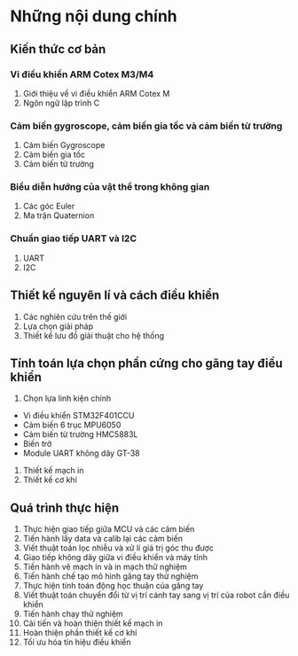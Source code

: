 # Những nội dung chính
## Kiến thức cơ bản
### Vi điều khiển ARM Cotex M3/M4
1. Giới thiệu về vi điều khiển ARM Cotex M
2. Ngôn ngữ lập trình C
### Cảm biến gygroscope, cảm biến gia tốc và cảm biến từ trường
1. Cảm biến Gygroscope
2. Cảm biến gia tốc
3. Cảm biến từ trường
### Biểu diễn hướng của vật thể trong không gian
1. Các góc Euler
2. Ma trận Quaternion
### Chuẩn giao tiếp UART và I2C
1. UART
2. I2C
## Thiết kế nguyên lí và cách điều khiển 
1. Các nghiên cứu trên thế giới
2. Lựa chọn giải pháp
3. Thiết kế lưu đồ giải thuật cho hệ thống
## Tính toán lựa chọn phần cứng cho găng tay điều khiển
1. Chọn lựa linh kiện chính
-  Vi điều khiển STM32F401CCU
- Cảm biến 6 trục MPU6050
- Cảm biến từ trường HMC5883L
- Biến trở
- Module UART không dây GT-38
1. Thiết kế mạch in
2. Thiết kế cơ khí 
## Quá trình thực hiện
1. Thực hiện giao tiếp giữa MCU và các cảm biến
2. Tiến hành lấy data và calib lại các cảm biến
3. Viết thuật toán lọc nhiễu và xử lí giá trị góc thu được
4. Giao tiếp không dây giữa vi điều khiển và máy tính
5. Tiến hành vẽ mạch in và in mạch thử nghiệm
6. Tiến hành chế tạo mô hình găng tay thử nghiệm
7. Thực hiện tính toán động học thuận của găng tay
8. Viết thuật toán chuyển đổi từ vị trí cánh tay sang vị trí của robot cần điều khiển
9. Tiến hành chạy thử nghiệm
10.  Cải tiến và hoàn thiện thiết kế mạch in
11.  Hoàn thiện phần thiết kế cơ khí
12.  Tối ưu hóa tín hiệu điều khiển

   